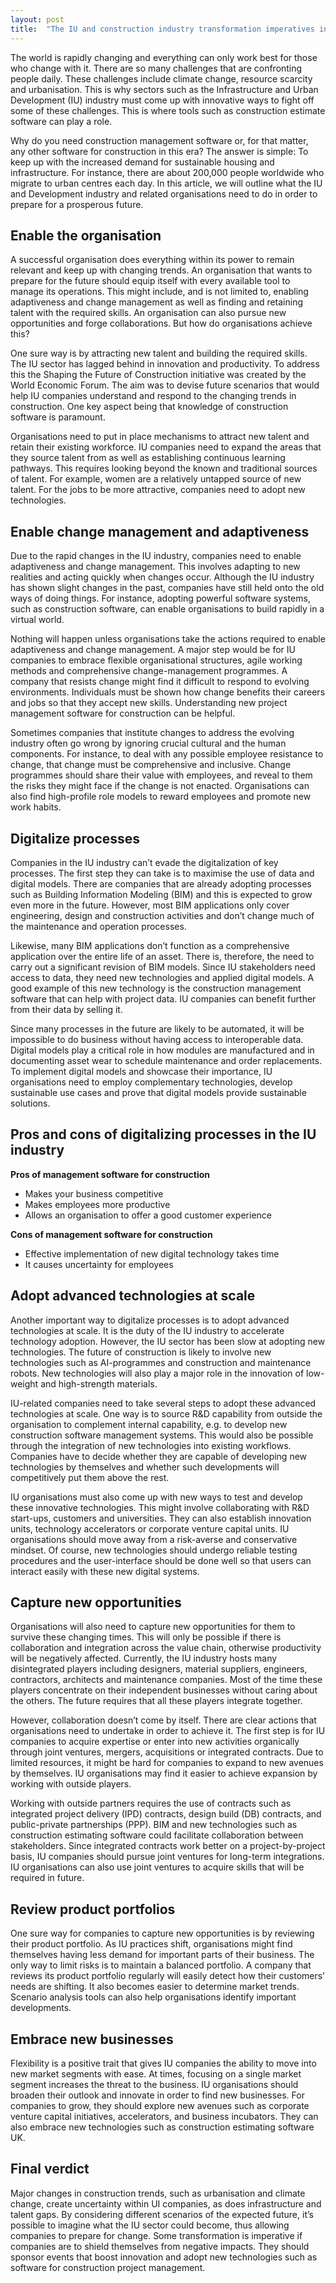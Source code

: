 ```yaml
---
layout: post
title:  "The IU and construction industry transformation imperatives in the near future"
---
```


The world is rapidly changing and everything can only work best for those who change with it. There are so many challenges that are confronting people daily. These challenges include climate change, resource scarcity and urbanisation. This is why sectors such as the Infrastructure and Urban Development (IU) industry must come up with innovative ways to fight off some of these challenges. This is where tools such as construction estimate software can play a role.

Why do you need construction management software or, for that matter, any other software for construction in this era? The answer is simple: To keep up with the increased demand for sustainable housing and infrastructure. For instance, there are about 200,000 people worldwide who migrate to urban centres each day. In this article, we will outline what the IU and Development industry and related organisations need to do in order to prepare for a prosperous future.

## Enable the organisation
A successful organisation does everything within its power to remain relevant and keep up with changing trends. An organisation that wants to prepare for the future should equip itself with every available tool to manage its operations. This might include, and is not limited to, enabling adaptiveness and change management as well as finding and retaining talent with the required skills. An organisation can also pursue new opportunities and forge collaborations. But how do organisations achieve this?

One sure way is by attracting new talent and building the required skills. The IU sector has lagged behind in innovation and productivity. To address this the Shaping the Future of Construction initiative was created by the World Economic Forum. The aim was to devise future scenarios that would help IU companies understand and respond to the changing trends in construction. One key aspect being that knowledge of construction software is paramount.

Organisations need to put in place mechanisms to attract new talent and retain their existing workforce. IU companies need to expand the areas that they source talent from as well as establishing continuous learning pathways. This requires looking beyond the known and traditional sources of talent. For example, women are a relatively untapped source of new talent. For the jobs to be more attractive, companies need to adopt new technologies.

## Enable change management and adaptiveness
Due to the rapid changes in the IU industry, companies need to enable adaptiveness and change management. This involves adapting to new realities and acting quickly when changes occur. Although the IU industry has shown slight changes in the past, companies have still held onto the old ways of doing things. For instance, adopting powerful software systems, such as construction software, can enable organisations to build rapidly in a virtual world.

Nothing will happen unless organisations take the actions required to enable adaptiveness and change management. A major step would be for IU companies to embrace flexible organisational structures, agile working methods and comprehensive change-management programmes. A company that resists change might find it difficult to respond to evolving environments. Individuals must be shown how change benefits their careers and jobs so that they accept new skills. Understanding new project management software for construction can be helpful.

Sometimes companies that institute changes to address the evolving industry often go wrong by ignoring crucial cultural and the human components. For instance, to deal with any possible employee resistance to change, that change must be comprehensive and inclusive. Change programmes should share their value with employees, and reveal to them the risks they might face if the change is not enacted. Organisations can also find high-profile role models to reward employees and promote new work habits.

## Digitalize processes
Companies in the IU industry can’t evade the digitalization of key processes. The first step they can take is to maximise the use of data and digital models. There are companies that are already adopting processes such as Building Information Modeling (BIM) and this is expected to grow even more in the future. However, most BIM applications only cover engineering, design and construction activities and don’t change much of the maintenance and operation processes.

Likewise, many BIM applications don’t function as a comprehensive application over the entire life of an asset. There is, therefore, the need to carry out a significant revision of BIM models. Since IU stakeholders need access to data, they need new technologies and applied digital models. A good example of this new technology is the construction management software that can help with project data. IU companies can benefit further from their data by selling it.

Since many processes in the future are likely to be automated, it will be impossible to do business without having access to interoperable data. Digital models play a critical role in how modules are manufactured and in documenting asset wear to schedule maintenance and order replacements. To implement digital models and showcase their importance, IU organisations need to employ complementary technologies, develop sustainable use cases and prove that digital models provide sustainable solutions.

## Pros and cons of digitalizing processes in the IU industry
**Pros of management software for construction**

- Makes your business competitive
- Makes employees more productive
- Allows an organisation to offer a good customer experience

**Cons of management software for construction**

- Effective implementation of new digital technology takes time
- It causes uncertainty for employees

## Adopt advanced technologies at scale
Another important way to digitalize processes is to adopt advanced technologies at scale. It is the duty of the IU industry to accelerate technology adoption. However, the IU sector has been slow at adopting new technologies. The future of construction is likely to involve new technologies such as AI-programmes and construction and maintenance robots. New technologies will also play a major role in the innovation of low-weight and high-strength materials.

IU-related companies need to take several steps to adopt these advanced technologies at scale. One way is to source R&D capability from outside the organisation to complement internal capability, e.g. to develop new construction software management systems. This would also be possible through the integration of new technologies into existing workflows. Companies have to decide whether they are capable of developing new technologies by themselves and whether such developments will competitively put them above the rest.

IU organisations must also come up with new ways to test and develop these innovative technologies. This might involve collaborating with R&D start-ups, customers and universities. They can also establish innovation units, technology accelerators or corporate venture capital units. IU organisations should move away from a risk-averse and conservative mindset. Of course, new technologies should undergo reliable testing procedures and the user-interface should be done well so that users can interact easily with these new digital systems.

## Capture new opportunities
Organisations will also need to capture new opportunities for them to survive these changing times. This will only be possible if there is collaboration and integration across the value chain, otherwise productivity will be negatively affected. Currently, the IU industry hosts many disintegrated players including designers, material suppliers, engineers, contractors, architects and maintenance companies. Most of the time these players concentrate on their independent businesses without caring about the others. The future requires that all these players integrate together.

However, collaboration doesn’t come by itself. There are clear actions that organisations need to undertake in order to achieve it. The first step is for IU companies to acquire expertise or enter into new activities organically through joint ventures, mergers, acquisitions or integrated contracts. Due to limited resources, it might be hard for companies to expand to new avenues by themselves. IU organisations may find it easier to achieve expansion by working with outside players.

Working with outside partners requires the use of contracts such as integrated project delivery (IPD) contracts, design build (DB) contracts, and public-private partnerships (PPP). BIM and new technologies such as construction estimating software could facilitate collaboration between stakeholders. Since integrated contracts work better on a project-by-project basis, IU companies should pursue joint ventures for long-term integrations. IU organisations can also use joint ventures to acquire skills that will be required in future.

## Review product portfolios
One sure way for companies to capture new opportunities is by reviewing their product portfolio. As IU practices shift, organisations might find themselves having less demand for important parts of their business. The only way to limit risks is to maintain a balanced portfolio. A company that reviews its product portfolio regularly will easily detect how their customers’ needs are shifting. It also becomes easier to determine market trends. Scenario analysis tools can also help organisations identify important developments.

## Embrace new businesses
Flexibility is a positive trait that gives IU companies the ability to move into new market segments with ease. At times, focusing on a single market segment increases the threat to the business. IU organisations should broaden their outlook and innovate in order to find new businesses. For companies to grow, they should explore new avenues such as corporate venture capital initiatives, accelerators, and business incubators. They can also embrace new technologies such as construction estimating software UK.

## Final verdict
Major changes in construction trends, such as urbanisation and climate change, create uncertainty within UI companies, as does infrastructure and talent gaps. By considering different scenarios of the expected future, it’s possible to imagine what the IU sector could become, thus allowing companies to prepare for change. Some transformation is imperative if companies are to shield themselves from negative impacts. They should sponsor events that boost innovation and adopt new technologies such as software for construction project management.
